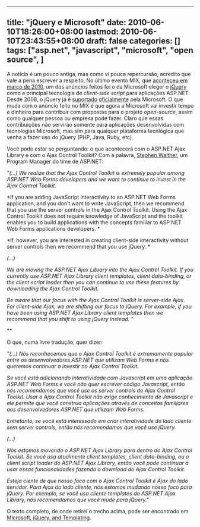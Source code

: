 
---
title: "jQuery e Microsoft"
date: 2010-06-10T18:26:00+08:00
lastmod: 2010-06-10T23:43:55+08:00
draft: false
categories: []
tags: ["asp.net", "javascript", "microsoft", "open source", ]
---


A notícia é um pouco antiga, mas como vi pouca repercursão, acredito que vale a pena escrever a respeito. No último evento MIX, que [aconteceu em março de 2010](/blog/post/2010/03/21/Novidades-do-MIX-10.aspx), um dos anúncios feitos foi o da Microsoft eleger o [jQuery](http://jquery.com/) como a principal tecnologia de *client-side script* para aplicações ASP.NET. Desde 2008, o jQuery já é [suportado](/blog/post/2008/09/29/jQuery-e-ASPNET.aspx) [oficialmente](/blog/post/2008/10/11/Ainda-jQuery-e-ASPNET.aspx) pela Microsoft. O que muda com o anúncio feito no MIX é que agora a Microsoft vai investir tempo e dinheiro para contribuir com propostas para o projeto *open-source*, assim como qualquer pessoa ou empresa pode fazer. Claro que essas contribuições não servirão somente para aplicações desenvolvidas com tecnologias Microsoft, mas sim para qualquer plataforma tecnlógica que venha a fazer uso do jQuery (PHP, Java, Ruby, etc).

Você pode estar se perguntando: o que acontecerá com o ASP.NET Ajax Library e com o Ajax Control Toolkit? Com a palavra, [Stephen Walther](http://stephenwalther.com/blog/Default.aspx), um Program Manager do time de ASP.NET:

*"(...) We realize that the Ajax Control Toolkit is extremely popular among ASP.NET Web Forms developers and we want to continue to invest in the Ajax Control Toolkit.*

*If you are adding JavaScript interactivity to an ASP.NET Web Forms application, and you don’t want to write JavaScript, then we recommend that you use the server controls in the Ajax Control Toolkit. Using the Ajax Control Toolkit does not require knowledge of JavaScript and the toolkit enables you to build applications with the concepts familiar to ASP.NET Web Forms applications developers. *

*If, however, you are interested in creating client-side interactivity without server controls then we recommend that you use jQuery. *

*(...)*

*We are moving the ASP.NET Ajax Library into the Ajax Control Toolkit. If you currently use ASP.NET Ajax Library client templates, client data-binding, or the client script loader then you can continue to use these features by downloading the Ajax Control Toolkit.*

*Be aware that our focus with the Ajax Control Toolkit is server-side Ajax.  For client-side Ajax, we are shifting our focus to jQuery. For example, if you have been using ASP.NET Ajax Library client templates then we recommend that you shift to using jQuery instead. "*

**

O que, numa livre tradução, quer dizer:

*"(...) Nós reconhecemos que o Ajax Control Toolkit é extremamente popular entre os desenvolvedores ASP.NET que utilizam Web Forms e nós queremos continuar a investir no Ajax Control Toolkit.*

*Se você está adicionando interatividade com Javascript em uma aplicação ASP.NET Web Forms e você não quer escrever código Javascript, então nós recomendamos que você use os server controls do Ajax Control Toolkit. Usar o Ajax Control Toolkit não exige conhecimento de Javascript e ele permite que você construa aplicações através de conceitos familiares aos desenvolvedores ASP.NET que utilizam Web Forms.*

*Entretanto, se você está interessado em criar interatividade do lado cliente sem server controls, então nós recomendamos que você use jQuery.*

*(...)*

*Nós estamos movendo o ASP.NET Ajax Library para dentro do Ajax Control Toolkit. Se você usa atualmente client templates, client data-binding, ou o client script loader do ASP.NET Ajax Library, então você pode continuar a usar essas funcionalidades fazendo o download do Ajax Control Toolkit.*

*Esteja ciente de que nosso foco com o Ajax Control Toolkit é Ajax do lado servidor. Para Ajax do lado cliente, nós estamos mudando nosso foco para jQuery. Por exemplo, se você usa cliente templates do ASP.NET Ajax Library, nós recomendamos que você mude para jQuery."*

O texto completo, de onde retirei o trecho acima, pode ser encontrado em [Microsoft, jQuery, and Templating](http://stephenwalther.com/blog/archive/2010/03/16/microsoft-jquery-and-templating.aspx).

